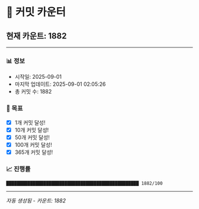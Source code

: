 # 🔢 커밋 카운터

## 현재 카운트: 1882

---

### 📊 정보
- 시작일: 2025-09-01
- 마지막 업데이트: 2025-09-01 02:05:26
- 총 커밋 수: 1882

### 🎯 목표
- [x] 1개 커밋 달성!
- [x] 10개 커밋 달성!
- [x] 50개 커밋 달성!
- [x] 100개 커밋 달성!
- [x] 365개 커밋 달성!

### 📈 진행률
```
██████████████████████████████████████████████████ 1882/100
```

---
*자동 생성됨 - 카운트: 1882*
